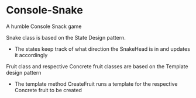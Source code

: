 # Console-Snake
A humble Console Snack game

Snake class is based on the State Design pattern.
- The states keep track of what direction the SnakeHead is in and updates it accordingly

Fruit class and respective Concrete fruit classes are based on the Template design pattern
- The template method CreateFruit runs a template for the respective Concrete fruit to be created